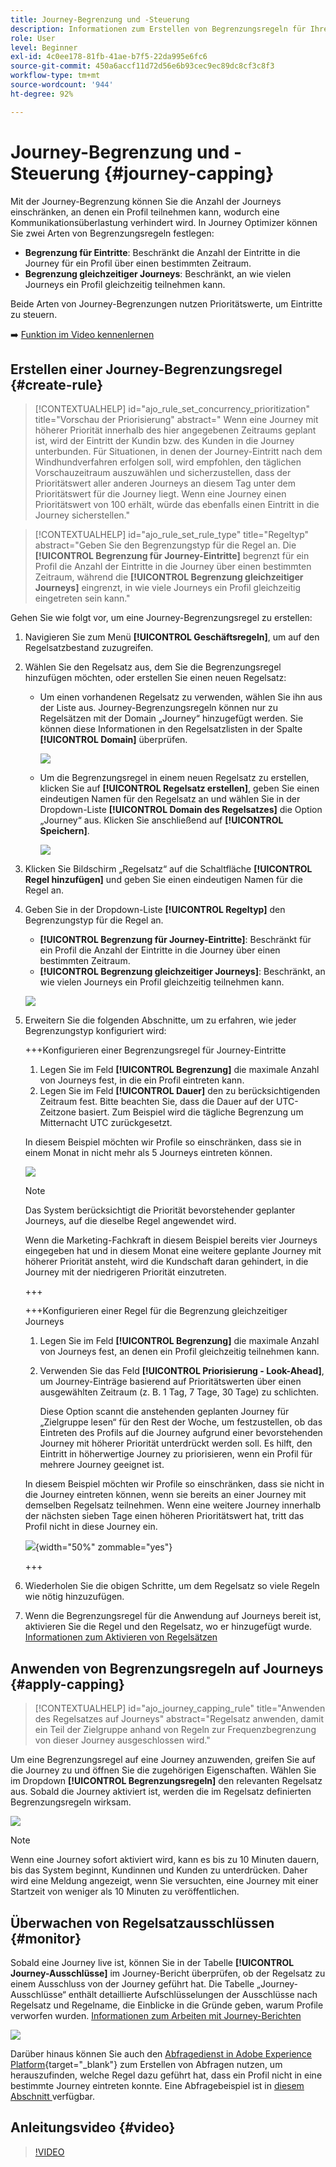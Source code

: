```yaml
---
title: Journey-Begrenzung und -Steuerung
description: Informationen zum Erstellen von Begrenzungsregeln für Ihre Journeys und zur Steuerung des Journey-Eintritts
role: User
level: Beginner
exl-id: 4c0ee178-81fb-41ae-b7f5-22da995e6fc6
source-git-commit: 450a6accf11d72d56e6b93cec9ec89dc8cf3c8f3
workflow-type: tm+mt
source-wordcount: '944'
ht-degree: 92%

---
```


# Journey-Begrenzung und -Steuerung {#journey-capping}

Mit der Journey-Begrenzung können Sie die Anzahl der Journeys einschränken, an denen ein Profil teilnehmen kann, wodurch eine Kommunikationsüberlastung verhindert wird. In Journey Optimizer können Sie zwei Arten von Begrenzungsregeln festlegen:

* **Begrenzung für Eintritte**: Beschränkt die Anzahl der Eintritte in die Journey für ein Profil über einen bestimmten Zeitraum.
* **Begrenzung gleichzeitiger Journeys**: Beschränkt, an wie vielen Journeys ein Profil gleichzeitig teilnehmen kann.

Beide Arten von Journey-Begrenzungen nutzen Prioritätswerte, um Eintritte zu steuern.

➡️ [Funktion im Video kennenlernen](#video)

## Erstellen einer Journey-Begrenzungsregel {#create-rule}

>[!CONTEXTUALHELP]
>id="ajo_rule_set_concurrency_prioritization"
>title="Vorschau der Priorisierung"
>abstract=" Wenn eine Journey mit höherer Priorität innerhalb des hier angegebenen Zeitraums geplant ist, wird der Eintritt der Kundin bzw. des Kunden in die Journey unterbunden. Für Situationen, in denen der Journey-Eintritt nach dem Windhundverfahren erfolgen soll, wird empfohlen, den täglichen Vorschauzeitraum auszuwählen und sicherzustellen, dass der Prioritätswert aller anderen Journeys an diesem Tag unter dem Prioritätswert für die Journey liegt. Wenn eine Journey einen Prioritätswert von 100 erhält, würde das ebenfalls einen Eintritt in die Journey sicherstellen."

>[!CONTEXTUALHELP]
>id="ajo_rule_set_rule_type"
>title="Regeltyp"
>abstract="Geben Sie den Begrenzungstyp für die Regel an. Die **[!UICONTROL Begrenzung für Journey-Eintritte]** begrenzt für ein Profil die Anzahl der Eintritte in die Journey über einen bestimmten Zeitraum, während die **[!UICONTROL Begrenzung gleichzeitiger Journeys]** eingrenzt, in wie viele Journeys ein Profil gleichzeitig eingetreten sein kann."

Gehen Sie wie folgt vor, um eine Journey-Begrenzungsregel zu erstellen:

1. Navigieren Sie zum Menü **[!UICONTROL Geschäftsregeln]**, um auf den Regelsatzbestand zuzugreifen.

1. Wählen Sie den Regelsatz aus, dem Sie die Begrenzungsregel hinzufügen möchten, oder erstellen Sie einen neuen Regelsatz:

   * Um einen vorhandenen Regelsatz zu verwenden, wählen Sie ihn aus der Liste aus. Journey-Begrenzungsregeln können nur zu Regelsätzen mit der Domain „Journey“ hinzugefügt werden. Sie können diese Informationen in den Regelsatzlisten in der Spalte **[!UICONTROL Domain]** überprüfen.

     ![](assets/journey-capping-list.png)

   * Um die Begrenzungsregel in einem neuen Regelsatz zu erstellen, klicken Sie auf **[!UICONTROL Regelsatz erstellen]**, geben Sie einen eindeutigen Namen für den Regelsatz an und wählen Sie in der Dropdown-Liste **[!UICONTROL Domain des Regelsatzes]** die Option „Journey“ aus. Klicken Sie anschließend auf **[!UICONTROL Speichern]**.

     ![](assets/journey-capping-rule-set.png)

1. Klicken Sie Bildschirm „Regelsatz“ auf die Schaltfläche **[!UICONTROL Regel hinzufügen]** und geben Sie einen eindeutigen Namen für die Regel an.

1. Geben Sie in der Dropdown-Liste **[!UICONTROL Regeltyp]** den Begrenzungstyp für die Regel an.

   * **[!UICONTROL Begrenzung für Journey-Eintritte]**: Beschränkt für ein Profil die Anzahl der Eintritte in die Journey über einen bestimmten Zeitraum.
   * **[!UICONTROL Begrenzung gleichzeitiger Journeys]**: Beschränkt, an wie vielen Journeys ein Profil gleichzeitig teilnehmen kann.

   ![](assets/journey-capping-concurrency.png)

1. Erweitern Sie die folgenden Abschnitte, um zu erfahren, wie jeder Begrenzungstyp konfiguriert wird:

   +++Konfigurieren einer Begrenzungsregel für Journey-Eintritte

   1. Legen Sie im Feld **[!UICONTROL Begrenzung]** die maximale Anzahl von Journeys fest, in die ein Profil eintreten kann.
   1. Legen Sie im Feld **[!UICONTROL Dauer]** den zu berücksichtigenden Zeitraum fest. Bitte beachten Sie, dass die Dauer auf der UTC-Zeitzone basiert. Zum Beispiel wird die tägliche Begrenzung um Mitternacht UTC zurückgesetzt.

   In diesem Beispiel möchten wir Profile so einschränken, dass sie in einem Monat in nicht mehr als 5 Journeys eintreten können.

   ![](assets/journey-capping-entry-example.png)

   >[!NOTE]
   >
   >Das System berücksichtigt die Priorität bevorstehender geplanter Journeys, auf die dieselbe Regel angewendet wird.
   >
   >Wenn die Marketing-Fachkraft in diesem Beispiel bereits vier Journeys eingegeben hat und in diesem Monat eine weitere geplante Journey mit höherer Priorität ansteht, wird die Kundschaft daran gehindert, in die Journey mit der niedrigeren Priorität einzutreten.

   +++

   +++Konfigurieren einer Regel für die Begrenzung gleichzeitiger Journeys 

   1. Legen Sie im Feld **[!UICONTROL Begrenzung]** die maximale Anzahl von Journeys fest, an denen ein Profil gleichzeitig teilnehmen kann.

   1. Verwenden Sie das Feld **[!UICONTROL Priorisierung - Look-Ahead]**, um Journey-Einträge basierend auf Prioritätswerten über einen ausgewählten Zeitraum (z. B. 1 Tag, 7 Tage, 30 Tage) zu schlichten.

      Diese Option scannt die anstehenden geplanten Journey für „Zielgruppe lesen“ für den Rest der Woche, um festzustellen, ob das Eintreten des Profils auf die Journey aufgrund einer bevorstehenden Journey mit höherer Priorität unterdrückt werden soll. Es hilft, den Eintritt in höherwertige Journey zu priorisieren, wenn ein Profil für mehrere Journey geeignet ist.

   In diesem Beispiel möchten wir Profile so einschränken, dass sie nicht in die Journey eintreten können, wenn sie bereits an einer Journey mit demselben Regelsatz teilnehmen. Wenn eine weitere Journey innerhalb der nächsten sieben Tage einen höheren Prioritätswert hat, tritt das Profil nicht in diese Journey ein.

   ![](assets/journey-capping-concurrency-example.png){width="50%" zommable="yes"}

   +++

1. Wiederholen Sie die obigen Schritte, um dem Regelsatz so viele Regeln wie nötig hinzuzufügen.

1. Wenn die Begrenzungsregel für die Anwendung auf Journeys bereit ist, aktivieren Sie die Regel und den Regelsatz, wo er hinzugefügt wurde. [Informationen zum Aktivieren von Regelsätzen](../conflict-prioritization/rule-sets.md#create)

## Anwenden von Begrenzungsregeln auf Journeys {#apply-capping}

>[!CONTEXTUALHELP]
>id="ajo_journey_capping_rule"
>title="Anwenden des Regelsatzes auf Journeys"
>abstract="Regelsatz anwenden, damit ein Teil der Zielgruppe anhand von Regeln zur Frequenzbegrenzung von dieser Journey ausgeschlossen wird."

Um eine Begrenzungsregel auf eine Journey anzuwenden, greifen Sie auf die Journey zu und öffnen Sie die zugehörigen Eigenschaften. Wählen Sie im Dropdown **[!UICONTROL Begrenzungsregeln]** den relevanten Regelsatz aus. Sobald die Journey aktiviert ist, werden die im Regelsatz definierten Begrenzungsregeln wirksam.

![](assets/journey-capping-apply.png)

>[!NOTE]
>
>Wenn eine Journey sofort aktiviert wird, kann es bis zu 10 Minuten dauern, bis das System beginnt, Kundinnen und Kunden zu unterdrücken. Daher wird eine Meldung angezeigt, wenn Sie versuchten, eine Journey mit einer Startzeit von weniger als 10 Minuten zu veröffentlichen.

## Überwachen von Regelsatzausschlüssen {#monitor}

Sobald eine Journey live ist, können Sie in der Tabelle **[!UICONTROL Journey-Ausschlüsse]** im Journey-Bericht überprüfen, ob der Regelsatz zu einem Ausschluss von der Journey geführt hat. Die Tabelle „Journey-Ausschlüsse“ enthält detaillierte Aufschlüsselungen der Ausschlüsse nach Regelsatz und Regelname, die Einblicke in die Gründe geben, warum Profile verworfen wurden. [Informationen zum Arbeiten mit Journey-Berichten](../reports/journey-global-report-cja.md)

![](assets/journey-report.png)

Darüber hinaus können Sie auch den [Abfragedienst in Adobe Experience Platform](https://experienceleague.adobe.com/docs/experience-platform/query/api/getting-started.html?lang=de){target="_blank"} zum Erstellen von Abfragen nutzen, um herauszufinden, welche Regel dazu geführt hat, dass ein Profil nicht in eine bestimmte Journey eintreten konnte. Eine Abfragebeispiel ist in [diesem Abschnitt &#x200B;](../reports/query-examples.md#common-queries) verfügbar.

## Anleitungsvideo {#video}

>[!VIDEO](https://video.tv.adobe.com/v/3435530?quality=12)
